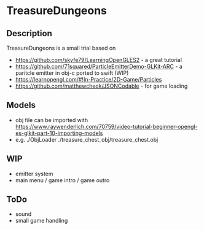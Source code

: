 # TreasureDungeons

## Description
TreasureDungeons is a small trial based on 
* https://github.com/skyfe79/LearningOpenGLES2 - a great tutorial
* https://github.com/71squared/ParticleEmitterDemo-GLKit-ARC - a paritcle emitter in obj-c ported to swift (WIP)
* https://learnopengl.com/#!In-Practice/2D-Game/Particles
* https://github.com/matthewcheok/JSONCodable - for game loading

## Models

* obj file can be imported with https://www.raywenderlich.com/70759/video-tutorial-beginner-opengl-es-glkit-part-10-importing-models
* e.g. ./ObjLoader ./treasure_chest_obj/treasure_chest.obj

## WIP

* emitter system
* main menu / game intro / game outro

## ToDo

* sound
* small game handling

